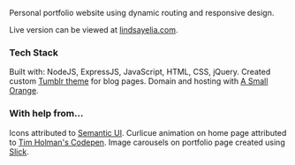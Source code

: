 Personal portfolio website using dynamic routing and responsive design. 

Live version can be viewed at [lindsayelia.com](http://lindsayelia.com/).

### Tech Stack
Built with: NodeJS, ExpressJS, JavaScript, HTML, CSS, jQuery. Created custom [Tumblr theme](https://www.tumblr.com/docs/en/custom_themes) for blog pages. Domain and hosting with [A Small Orange](https://asmallorange.com/).

### With help from...
Icons attributed to [Semantic UI](http://semantic-ui.com/elements/icon.html). Curlicue animation on home page attributed to [Tim Holman's Codepen](http://codepen.io/tholman/pen/EpfLs/). Image carousels on portfolio page created using [Slick](http://kenwheeler.github.io/slick/).